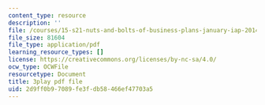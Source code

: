 ```yaml
---
content_type: resource
description: ''
file: /courses/15-s21-nuts-and-bolts-of-business-plans-january-iap-2014/2d9ff0b97089fe3fdb58466ef47703a5_Lau7bwQAWr4.pdf
file_size: 81604
file_type: application/pdf
learning_resource_types: []
license: https://creativecommons.org/licenses/by-nc-sa/4.0/
ocw_type: OCWFile
resourcetype: Document
title: 3play pdf file
uid: 2d9ff0b9-7089-fe3f-db58-466ef47703a5
---
```

